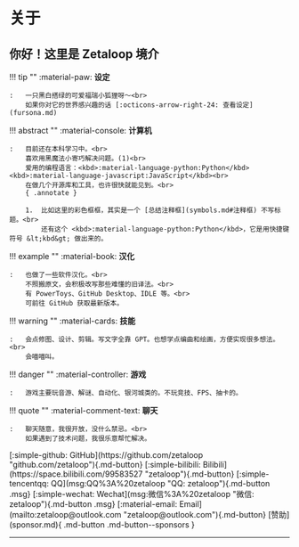 # 关于

## 你好！这里是 Zetaloop 境介

!!! tip ""
    :material-paw: **设定**

    :   一只黑白搭绿的可爱福瑞小狐狸呀～<br>
        如果你对它的世界感兴趣的话 [:octicons-arrow-right-24: 查看设定](fursona.md)

!!! abstract ""
    :material-console: **计算机**

    :   目前还在本科学习中。<br>
        喜欢用黑魔法小寄巧解决问题。(1)<br>
        爱用的编程语言：<kbd>:material-language-python:Python</kbd>　<kbd>:material-language-javascript:JavaScript</kbd><br>
        在做几个开源库和工具，也许很快就能见到。<br>
        { .annotate }

        1.  比如这里的彩色框框，其实是一个 [总结注释框](symbols.md#注释框) 不写标题。<br>
            还有这个 <kbd>:material-language-python:Python</kbd>，它是用快捷键符号 &lt;kbd&gt; 做出来的。

!!! example ""
    :material-book: **汉化**

    :   也做了一些软件汉化。<br>
        不照搬原文，会积极改写那些难懂的旧译法。<br>
        有 PowerToys、GitHub Desktop、IDLE 等。<br>
        可前往 GitHub 获取最新版本。

!!! warning ""
    :material-cards: **技能**

    :   会点修图、设计、剪辑。写文字全靠 GPT。也想学点编曲和绘画，方便实现很多想法。<br>
        会喵喵叫。

!!! danger ""
    :material-controller: **游戏**

    :   游戏主要玩音游、解谜、自动化、银河城类的。不玩竞技、FPS、抽卡的。

!!! quote ""
    :material-comment-text: **聊天**

    :   聊天随意，我很开放，没什么禁忌。<br>
        如果遇到了技术问题，我很乐意帮忙解决。

<p style="display: flex; gap: 20px; flex-wrap: wrap;" markdown>
[:simple-github: GitHub](https://github.com/zetaloop "github.com/zetaloop"){.md-button}
[:simple-bilibili: Bilibili](https://space.bilibili.com/99583527 "zetaloop"){.md-button}
[:simple-tencentqq: QQ](msg:QQ%3A%20zetaloop "QQ: zetaloop"){.md-button .msg}
[:simple-wechat: Wechat](msg:微信%3A%20zetaloop "微信: zetaloop"){.md-button .msg}
[:material-email: Email](mailto:zetaloop@outlook.com "zetaloop@outlook.com"){.md-button}
[赞助](sponsor.md){ .md-button .md-button--sponsors }
</p>

 ---

<!-- 让注释框里的字像文章一样大 -->
<style>
    .md-typeset .admonition {
        font-size: .8rem;
    }
</style>
